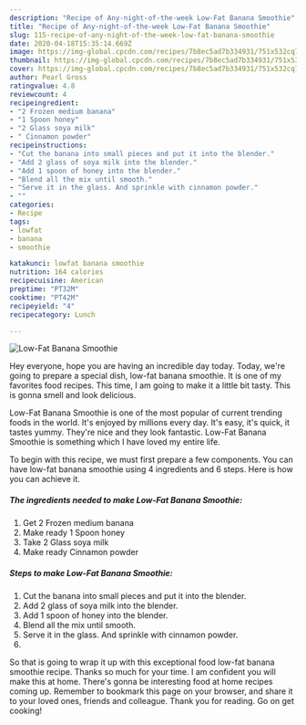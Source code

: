 ```yaml
---
description: "Recipe of Any-night-of-the-week Low-Fat Banana Smoothie"
title: "Recipe of Any-night-of-the-week Low-Fat Banana Smoothie"
slug: 115-recipe-of-any-night-of-the-week-low-fat-banana-smoothie
date: 2020-04-18T15:35:14.669Z
image: https://img-global.cpcdn.com/recipes/7b8ec5ad7b334931/751x532cq70/low-fat-banana-smoothie-recipe-main-photo.jpg
thumbnail: https://img-global.cpcdn.com/recipes/7b8ec5ad7b334931/751x532cq70/low-fat-banana-smoothie-recipe-main-photo.jpg
cover: https://img-global.cpcdn.com/recipes/7b8ec5ad7b334931/751x532cq70/low-fat-banana-smoothie-recipe-main-photo.jpg
author: Pearl Gross
ratingvalue: 4.8
reviewcount: 4
recipeingredient:
- "2 Frozen medium banana"
- "1 Spoon honey"
- "2 Glass soya milk"
- " Cinnamon powder"
recipeinstructions:
- "Cut the banana into small pieces and put it into the blender."
- "Add 2 glass of soya milk into the blender."
- "Add 1 spoon of honey into the blender."
- "Blend all the mix until smooth."
- "Serve it in the glass. And sprinkle with cinnamon powder."
- ""
categories:
- Recipe
tags:
- lowfat
- banana
- smoothie

katakunci: lowfat banana smoothie 
nutrition: 164 calories
recipecuisine: American
preptime: "PT32M"
cooktime: "PT42M"
recipeyield: "4"
recipecategory: Lunch

---
```



![Low-Fat Banana Smoothie](https://img-global.cpcdn.com/recipes/7b8ec5ad7b334931/751x532cq70/low-fat-banana-smoothie-recipe-main-photo.jpg)

Hey everyone, hope you are having an incredible day today. Today, we're going to prepare a special dish, low-fat banana smoothie. It is one of my favorites food recipes. This time, I am going to make it a little bit tasty. This is gonna smell and look delicious.

Low-Fat Banana Smoothie is one of the most popular of current trending foods in the world. It's enjoyed by millions every day. It's easy, it's quick, it tastes yummy. They're nice and they look fantastic. Low-Fat Banana Smoothie is something which I have loved my entire life.




To begin with this recipe, we must first prepare a few components. You can have low-fat banana smoothie using 4 ingredients and 6 steps. Here is how you can achieve it.

##### The ingredients needed to make Low-Fat Banana Smoothie:

1. Get 2 Frozen medium banana
1. Make ready 1 Spoon honey
1. Take 2 Glass soya milk
1. Make ready  Cinnamon powder




##### Steps to make Low-Fat Banana Smoothie:

1. Cut the banana into small pieces and put it into the blender.
1. Add 2 glass of soya milk into the blender.
1. Add 1 spoon of honey into the blender.
1. Blend all the mix until smooth.
1. Serve it in the glass. And sprinkle with cinnamon powder.
1. 




So that is going to wrap it up with this exceptional food low-fat banana smoothie recipe. Thanks so much for your time. I am confident you will make this at home. There's gonna be interesting food at home recipes coming up. Remember to bookmark this page on your browser, and share it to your loved ones, friends and colleague. Thank you for reading. Go on get cooking!
